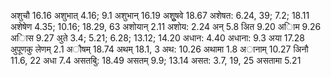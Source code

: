 अशुचौ 16.16 अशुभात् 4.16; 9.1 अशुभान् 16.19 अशुूषवे 18.67 अशेषत: 6.24, 39; 7.2; 18.11 अशेषेण 4.35; 10.16; 18.29, 63 अशोयान् 2.11 अशोय: 2.24 अन् 5.8 अित 9.20 अािम 9.26 अािस 9.27 अुते 3.4; 5.21; 6.28; 13.12; 14.20 अधान: 4.40 अधाना: 9.3 अया 17.28 अुपूणकु लेणम् 2.1 अौषम् 18.74 अथम् 18.1, 3 अथ: 10.26 अथामा 1.8 अानाम् 10.27 अिनौ 11.6, 22 अधा 7.4 असतबुि: 18.49 असतम् 9.9; 13.14 असत: 3.7, 19, 25 असतामा 5.21